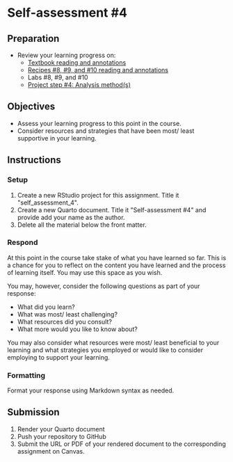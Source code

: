 # Self-assessment #4

## Preparation

- Review your learning progress on:
  - [Textbook reading and annotations](https://qtalr.github.io/book)
  - [Recipes #8, #9, and #10 reading and annotations](https://qtalr.github.io/qtalrkit/articles/)
  - Labs #8, #9, and #10
  - [Project step #4: Analysis method(s)](https://github.com/lin-380-s24/project_step_4)

## Objectives

- Assess your learning progress to this point in the course.
- Consider resources and strategies that have been most/ least supportive in your learning.

## Instructions

### Setup

1. Create a new RStudio project for this assignment. Title it "self_assessment_4".
2. Create a new Quarto document. Title it "Self-assessment #4" and provide add your name as the author.
3. Delete all the material below the front matter.

### Respond

At this point in the course take stake of what you have learned so far. This is a chance for you to reflect on the content you have learned and the process of learning itself. You may use this space as you wish.

You may, however, consider the following questions as part of your response:

- What did you learn?
- What was most/ least challenging?
- What resources did you consult?
- What more would you like to know about?

You may also consider what resources were most/ least beneficial to your learning and what strategies you employed or would like to consider employing to support your learning.

### Formatting

Format your response using Markdown syntax as needed.

## Submission

1. Render your Quarto document
2. Push your repository to GitHub
3. Submit the URL or PDF of your rendered document to the corresponding assignment on Canvas.
